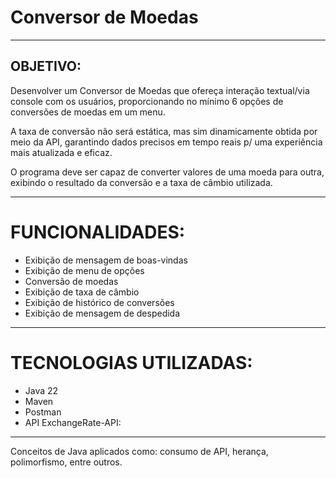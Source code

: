 # Conversor de Moedas
________________________

## OBJETIVO:
Desenvolver um Conversor de Moedas que ofereça interação textual/via console com os usuários, proporcionando no mínimo 6 opções de conversões de moedas em um menu.

A taxa de conversão não será estática, mas sim dinamicamente obtida por meio da API, garantindo dados precisos em tempo reais p/ uma experiência mais atualizada e eficaz.

O programa deve ser capaz de converter valores de uma moeda para outra, exibindo o resultado da conversão e a taxa de câmbio utilizada.
___________________

# FUNCIONALIDADES:
- Exibição de mensagem de boas-vindas
- Exibição de menu de opções
- Conversão de moedas
- Exibição de taxa de câmbio
- Exibição de histórico de conversões
- Exibição de mensagem de despedida
_____________________

# TECNOLOGIAS UTILIZADAS:
- Java 22
- Maven
- Postman
- API ExchangeRate-API: 
______

Conceitos de Java aplicados como: consumo de API, herança, polimorfismo, entre outros.
